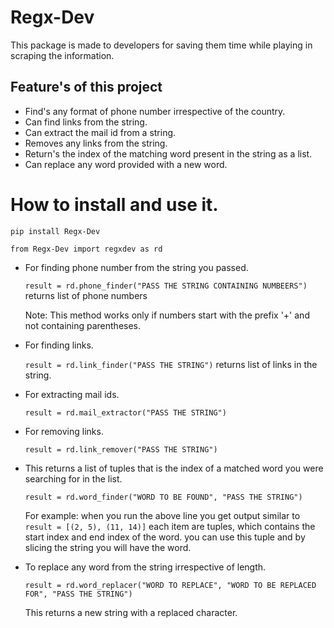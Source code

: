 # Regx-Dev #

This package is made to developers for saving them time while playing in scraping the information.

## Feature's of this project

* Find's any format of phone number irrespective of the country.
* Can find links from the string.
* Can extract the mail id from a string.
* Removes any links from the string.
* Return's the index of the matching word present in the string as a list.
* Can replace any word provided with a new word.

# How to install and use it.

`pip install Regx-Dev`

` from Regx-Dev import regxdev as rd `

* For finding phone number from the string you passed.

  ` result = rd.phone_finder("PASS THE STRING CONTAINING NUMBEERS") ` returns list of phone numbers 

    Note: This method works only if numbers start with the prefix '+' and not containing parentheses.

* For finding links.

  ` result = rd.link_finder("PASS THE STRING") ` returns list of links in the string.

* For extracting mail ids.
  
  ` result = rd.mail_extractor("PASS THE STRING") `

* For removing links.

  ` result = rd.link_remover("PASS THE STRING") `

* This returns a list of tuples that is the index of a matched word you were searching for in the list.

  ` result = rd.word_finder("WORD TO BE FOUND", "PASS THE STRING") `
  
  For example: when you run the above line you get output similar to ` result = [(2, 5), (11, 14)] ` each item are tuples, which contains the start index and end index of the word. you can use this tuple and by slicing the string you will have the word.

* To replace any word from the string irrespective of length.
  
  ` result = rd.word_replacer("WORD TO REPLACE", "WORD TO BE REPLACED FOR", "PASS THE STRING") `

  This returns a new string with a replaced character.
